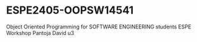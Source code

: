 # ESPE2405-OOPSW14541
Object Oriented Programming for SOFTWARE ENGINEERING students ESPE
Workshop Pantoja David u3